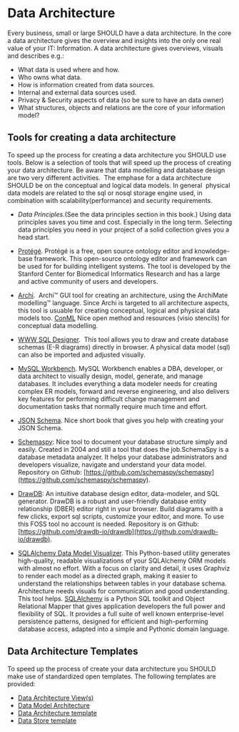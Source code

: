 Data Architecture
==================

Every business, small or large SHOULD have a data architecture. In the
core a data architecture gives the overview and insights into the only
one real value of your IT: Information. A data architecture gives
overviews, visuals and describes e.g.:

-   What data is used where and how.
-   Who owns what data.
-   How is information created from data sources.
-   Internal and external data sources used.
-   Privacy & Security aspects of data (so be sure to have an
    data owner)
-   What structures, objects and relations are the core of your
    information model?

Tools for creating a data architecture
--------------------------------------

To speed up the process for creating a data architecture you SHOULD use
tools. Below is a selection of tools that will speed up the process of
creating your data architecture. Be aware that data modelling and
database design are two very different activities.  The emphase for a
data architecture SHOULD be on the conceptual and logical data models.
In general  physical data models are related to the sql or nosql storage
engine used, in combination with scalability(performance) and security
requirements.

-   *Data Principles*.(See the data principles section in this book.) Using
    data principles saves you time and cost. Especially in the
    long term. Selecting data principles you need in your project of a
    solid collection gives you a head start.
-   [Protégé](http://protege.stanford.edu/). Protégé is a free, open
    source ontology editor and knowledge-base framework. This
    open-source ontology editor and framework can be used for for
    building intelligent systems. The tool is developed by the Stanford
    Center for Biomedical Informatics Research and has a large and
    active community of users and developers.
-   [Archi](http://www.archimatetool.com/).  Archi™ GUI tool for
    creating an architecture, using the ArchiMate modelling™ language.
    Since Archi is targeted to all architecture aspects, this tool is
    usuable for creating conceptual, logical and physical data
    models too.
    [ConML](http://www.conml.org/Default.aspx) Nice open method and resources (visio stencils) for conceptual data modelling.
-   [WWW SQL Designer](https://github.com/ondras/wwwsqldesigner).  This
    tool allows you to draw and create database schemas (E-R diagrams)
    directly in browser. A physical data model (sql) can also be
    imported and adjusted visually.
-   [MySQL Workbench](http://www.mysql.com/products/workbench/). MySQL
    Workbench enables a DBA, developer, or data architect to visually
    design, model, generate, and manage databases. It includes
    everything a data modeler needs for creating complex ER models,
    forward and reverse engineering, and also delivers key features for
    performing difficult change management and documentation tasks that
    normally require much time and effort.
-   [JSON Schema](https://spacetelescope.github.io/understanding-json-schema/). Nice short book that gives you help with creating your JSON Schema.    

- [Schemaspy](https://schemaspy.org/): Nice tool to document your database structure simply and easily. Created in 2004 and still a tool that does the job.SchemaSpy is a database metadata analyzer. It helps your database administrators and developers visualize, navigate and understand your data model. Repository on Github: [https://github.com/schemaspy/schemaspy](https://github.com/schemaspy/schemaspy).

- [DrawDB](https://drawdb.vercel.app/): An intuitive database design editor, data-modeler, and SQL generator. DrawDB is a robust and user-friendly database entity relationship (DBER) editor right in your browser. Build diagrams with a few clicks, export sql scripts, customize your editor, and more. To use this FOSS tool no account is needed. Repository is on Github: [https://github.com/drawdb-io/drawdb](https://github.com/drawdb-io/drawdb).


- [SQLAlchemy Data Model Visualizer](https://github.com/Dicklesworthstone/sqlalchemy_data_model_visualizer). This Python-based utility generates high-quality, readable visualizations of your SQLAlchemy ORM models with almost no effort. With a focus on clarity and detail, it uses Graphviz to render each model as a directed graph, making it easier to understand the relationships between tables in your database schema. Architecture needs visuals for communication and good understanding. This tool helps. [SQLAlchemy](https://www.sqlalchemy.org/) is a Python SQL toolkit and Object Relational Mapper that gives application developers the full power and flexibility of SQL. It provides a full suite of well known enterprise-level persistence patterns, designed for efficient and high-performing database access, adapted into a simple and Pythonic domain language.




Data Architecture Templates
---------------------------

To speed up the process of create your data architecture you SHOULD make
use of standardized open templates. The following templates are
provided:

-   [Data
    Architecture View(s)](https://nocomplexity.com/data-architecture-views/)
-   [Data Model
    Architecture](https://nocomplexity.com/data-model-architecture/)
-   [Data Architecture
    template](https://nocomplexity.com/basic-data-architecture-template/)
-   [Data Store template](https://nocomplexity.com/data-store-template/)
